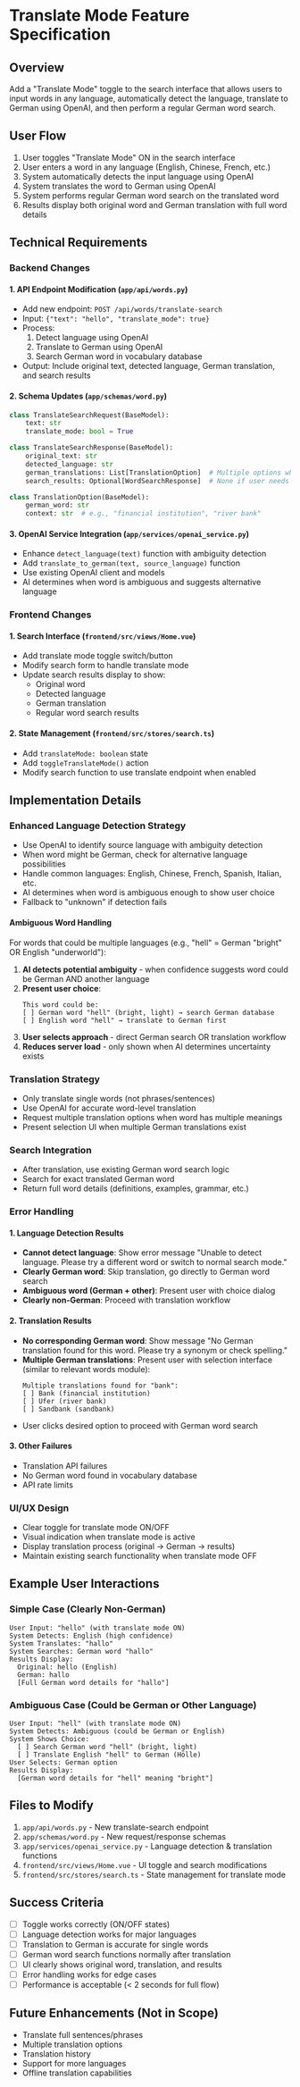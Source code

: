 # Translate Mode Feature Specification

## Overview
Add a "Translate Mode" toggle to the search interface that allows users to input words in any language, automatically detect the language, translate to German using OpenAI, and then perform a regular German word search.

## User Flow
1. User toggles "Translate Mode" ON in the search interface
2. User enters a word in any language (English, Chinese, French, etc.)
3. System automatically detects the input language using OpenAI
4. System translates the word to German using OpenAI
5. System performs regular German word search on the translated word
6. Results display both original word and German translation with full word details

## Technical Requirements

### Backend Changes

#### 1. API Endpoint Modification (`app/api/words.py`)
- Add new endpoint: `POST /api/words/translate-search`
- Input: `{"text": "hello", "translate_mode": true}`
- Process:
  1. Detect language using OpenAI
  2. Translate to German using OpenAI  
  3. Search German word in vocabulary database
- Output: Include original text, detected language, German translation, and search results

#### 2. Schema Updates (`app/schemas/word.py`)
```python
class TranslateSearchRequest(BaseModel):
    text: str
    translate_mode: bool = True

class TranslateSearchResponse(BaseModel):
    original_text: str
    detected_language: str
    german_translations: List[TranslationOption]  # Multiple options when ambiguous
    search_results: Optional[WordSearchResponse]  # None if user needs to select translation

class TranslationOption(BaseModel):
    german_word: str
    context: str  # e.g., "financial institution", "river bank"
```

#### 3. OpenAI Service Integration (`app/services/openai_service.py`)
- Enhance `detect_language(text)` function with ambiguity detection
- Add `translate_to_german(text, source_language)` function
- Use existing OpenAI client and models
- AI determines when word is ambiguous and suggests alternative language

### Frontend Changes

#### 1. Search Interface (`frontend/src/views/Home.vue`)
- Add translate mode toggle switch/button
- Modify search form to handle translate mode
- Update search results display to show:
  - Original word
  - Detected language
  - German translation
  - Regular word search results

#### 2. State Management (`frontend/src/stores/search.ts`)
- Add `translateMode: boolean` state
- Add `toggleTranslateMode()` action
- Modify search function to use translate endpoint when enabled

## Implementation Details

### Enhanced Language Detection Strategy
- Use OpenAI to identify source language with ambiguity detection
- When word might be German, check for alternative language possibilities
- Handle common languages: English, Chinese, French, Spanish, Italian, etc.
- AI determines when word is ambiguous enough to show user choice
- Fallback to "unknown" if detection fails

#### Ambiguous Word Handling
For words that could be multiple languages (e.g., "hell" = German "bright" OR English "underworld"):
1. **AI detects potential ambiguity** - when confidence suggests word could be German AND another language
2. **Present user choice**:
   ```
   This word could be:
   [ ] German word "hell" (bright, light) → search German database
   [ ] English word "hell" → translate to German first
   ```
3. **User selects approach** - direct German search OR translation workflow
4. **Reduces server load** - only shown when AI determines uncertainty exists

### Translation Strategy  
- Only translate single words (not phrases/sentences)
- Use OpenAI for accurate word-level translation
- Request multiple translation options when word has multiple meanings
- Present selection UI when multiple German translations exist

### Search Integration
- After translation, use existing German word search logic
- Search for exact translated German word
- Return full word details (definitions, examples, grammar, etc.)

### Error Handling

#### 1. Language Detection Results
- **Cannot detect language**: Show error message "Unable to detect language. Please try a different word or switch to normal search mode."
- **Clearly German word**: Skip translation, go directly to German word search
- **Ambiguous word (German + other)**: Present user with choice dialog
- **Clearly non-German**: Proceed with translation workflow

#### 2. Translation Results
- **No corresponding German word**: Show message "No German translation found for this word. Please try a synonym or check spelling."
- **Multiple German translations**: Present user with selection interface (similar to relevant words module):
  ```
  Multiple translations found for "bank":
  [ ] Bank (financial institution)
  [ ] Ufer (river bank) 
  [ ] Sandbank (sandbank)
  ```
- User clicks desired option to proceed with German word search

#### 3. Other Failures
- Translation API failures
- No German word found in vocabulary database
- API rate limits

### UI/UX Design
- Clear toggle for translate mode ON/OFF
- Visual indication when translate mode is active
- Display translation process (original → German → results)
- Maintain existing search functionality when translate mode OFF

## Example User Interactions

### Simple Case (Clearly Non-German)
```
User Input: "hello" (with translate mode ON)
System Detects: English (high confidence)
System Translates: "hallo"  
System Searches: German word "hallo"
Results Display:
  Original: hello (English)
  German: hallo
  [Full German word details for "hallo"]
```

### Ambiguous Case (Could be German or Other Language)
```
User Input: "hell" (with translate mode ON)
System Detects: Ambiguous (could be German or English)
System Shows Choice:
  [ ] Search German word "hell" (bright, light)
  [ ] Translate English "hell" to German (Hölle)
User Selects: German option
Results Display:
  [German word details for "hell" meaning "bright"]
```

## Files to Modify
1. `app/api/words.py` - New translate-search endpoint
2. `app/schemas/word.py` - New request/response schemas  
3. `app/services/openai_service.py` - Language detection & translation functions
4. `frontend/src/views/Home.vue` - UI toggle and search modifications
5. `frontend/src/stores/search.ts` - State management for translate mode

## Success Criteria
- [ ] Toggle works correctly (ON/OFF states)
- [ ] Language detection works for major languages
- [ ] Translation to German is accurate for single words
- [ ] German word search functions normally after translation
- [ ] UI clearly shows original word, translation, and results
- [ ] Error handling works for edge cases
- [ ] Performance is acceptable (< 2 seconds for full flow)

## Future Enhancements (Not in Scope)
- Translate full sentences/phrases
- Multiple translation options
- Translation history
- Support for more languages
- Offline translation capabilities